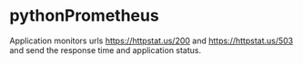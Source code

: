 # pythonPrometheus

Application monitors urls https://httpstat.us/200 and https://httpstat.us/503
and send the response time and application status.

